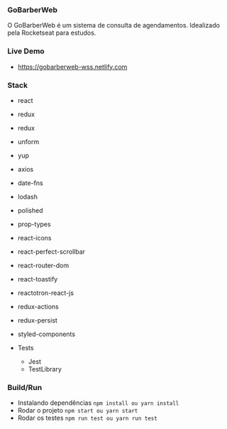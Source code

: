 ### GoBarberWeb
O GoBarberWeb é um sistema de consulta de agendamentos. Idealizado pela Rocketseat para estudos.

### Live Demo
- https://gobarberweb-wss.netlify.com

### Stack
 - react
 - redux
 - redux
 - unform
 - yup
 - axios
 - date-fns
 - lodash
 - polished
 - prop-types
 - react-icons
 - react-perfect-scrollbar
 - react-router-dom
 - react-toastify
 - reactotron-react-js
 - redux-actions
 - redux-persist
 - styled-components

- Tests
	- Jest
	- TestLibrary

###  Build/Run
- Instalando dependências
`npm install ou yarn install`
- Rodar o projeto
`npm start ou yarn start`
- Rodar os testes
`npm run test ou yarn run test`
